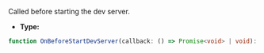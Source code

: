 Called before starting the dev server.

- **Type:**

```ts
function OnBeforeStartDevServer(callback: () => Promise<void> | void): void;
```

